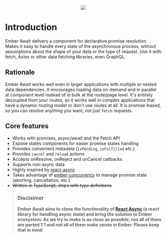 <p align="center">
  <img src="https://raw.githubusercontent.com/Exelord/ember-await/master/logo.png" />
</p>

# Introduction

Ember Await delivers a component for declarative promise resolution. Makes it easy to handle every state of the asynchronous process, without assumptions about the shape of your data or the type of request. Use it with fetch, Axios or other data fetching libraries, even GraphQL.

## Rationale

Ember Await works well even in larger applications with multiple or nested data dependencies. It encourages loading data on-demand and in parallel at component level instead of in bulk at the route/page level. It's entirely decoupled from your routes, so it works well in complex applications that have a dynamic routing model or don't use routes at all. It is promise-based, so you can resolve anything you want, not just `fetch` requests.

## Core features
- Works with promises, async/await and the Fetch API
- Expose states components for easier promise states handling
- Provides convenient metadata (`isPending`, `isFulfilled` etc.)
- Provides `cancel` and `reload` actions
- Accepts onResolve, onReject and onCancel callbacks
- Supports non-async data
- Highly inspired by [react-async](https://react-async.com)
- Takes advantage of [ember-concurrency](https://ember-concurrency.com/) to manage promise state (aborting, cancellation, etc.)
- ~~Written in TypeScript, ships with type definitions~~

>### **Disclaimer**
>
>**Ember Await aims to clone the functionality of [React Async](https://react-async.com) (a react library for handling async state) and bring the solution to Ember ecosystem. As we try to make is as close as possible, not all of them are ported 1:1 and not all of them make sense in Ember. Please keep that in mind.**
